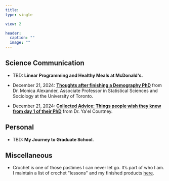 ```yaml
---
title:    
type: single

view: 2

header:
  caption: ""
  image: ""
---
```


## Science Communication

* TBD: **Linear Programming and Healthy Meals at McDonald's.**

* December 21, 2024: [**Thoughts after finishing a Demography PhD**](https://www.monicaalexander.com/posts/2018-23-05-demog_phd/) from Dr. Monica Alexander, Associate Professor in Statistical Sciences and Sociology at the University of Toronto.

* December 21, 2024: [**Collected Advice: Things people wish they knew from day 1 of their PhD**](https://www.yaelcourtney.com/phdadvice) from Dr. Ya'el Courtney.

## Personal

* TBD: **My Journey to Graduate School.**

## Miscellaneous

* Crochet is one of those pastimes I can never let go. It’s part of who I am. I maintain a list of crochet "lessons" and my finished products [here](./mics/). 
